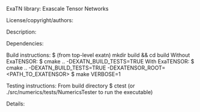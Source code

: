 ExaTN library: Exascale Tensor Networks

License/copyright/authors:

Description:

Dependencies:

Build instructions:
$ (from top-level exatn) mkdir build && cd build
Without ExaTENSOR:
$ cmake .. -DEXATN_BUILD_TESTS=TRUE
With ExaTENSOR:
$ cmake .. -DEXATN_BUILD_TESTS=TRUE -DEXATENSOR_ROOT=<PATH_TO_EXATENSOR>
$ make VERBOSE=1

Testing instructions:
From build directory
$ ctest (or ./src/numerics/tests/NumericsTester to run the executable)

Details:
